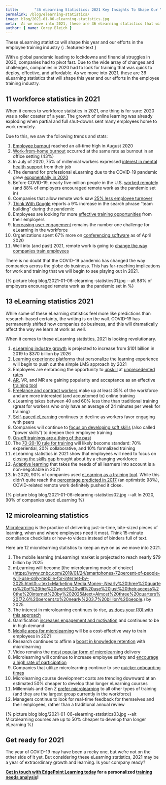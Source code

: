 ```yaml
---
title:       "36 eLearning Statistics: 2021 Key Insights To Shape Our Year"
permalink: /blog/elearning-statistics/
image: blog/2021-01-06-elearning-statistics.jpg
meta:  As we move into 2021, these are 36 eLearning statistics that will shape this year and our efforts in the employee training industry.
author: { name: Corey Bleich }
---
```


These eLearning statistics will shape this year and our efforts in the employee training industry
{: .featured-text }

With a global pandemic leading to lockdowns and financial struggles in 2020, companies had to pivot fast. Due to the wide array of changes and challenges, companies in 2020 had to look for training that was quick to deploy, effective, and affordable. As we move into 2021, these are 36 eLearning statistics that will shape this year and our efforts in the employee training industry.

## 11 workforce statistics in 2021

When it comes to workforce statistics in 2021, one thing is for sure: 2020 was a roller coaster of a year. The growth of online learning was already exploding when partial and full shut-downs sent many employees home to work remotely.

Due to this, we saw the following trends and stats:

1. [Employee burnout](https://allwork.space/2020/10/employee-burnout-has-reached-a-new-high-survey-finds/) reached an all-time high in August 2020
2. [Work-from-home burnout](https://www.cnbc.com/2020/07/28/remote-work-burnout-is-growing-as-coronavirus-pandemic-stretches-on.html) occurred at the same rate as burnout in an office setting (43%)
3. In July of 2020, 75% of millennial workers expressed [interest in mental health support](https://www.glintinc.com/wp-content/uploads/2020/10/Glint-Oct-2020-Data-Insights-Report.pdf) from their job
4. The demand for professional eLearning due to the COVID-19 pandemic grew [exponentially in 2020](https://www.gminsights.com/industry-analysis/elearning-market-size)
5. Before COVID-19, nearly five million people in the U.S. [worked remotely](https://review42.com/remote-work-statistics/) (and 88% of employers encouraged remote work as the pandemic set in)
6. Companies that allow remote work saw [25% less employee turnover](https://review42.com/remote-work-statistics/)
7. [Think With Google](https://www.thinkwithgoogle.com/consumer-insights/consumer-trends/at-home-work-life-balance/) reports a 9% increase in the search phrase “team building” during the pandemic
8. Employees are looking for more [effective training opportunities](https://www.hrexchangenetwork.com/learning/news/7-stats-that-prove-training-value) from their employers
9. [Increasing user engagement](https://www.researchandmarkets.com/reports/4827704/corporate-e-learning-global-market-outlook) remains the number one challenge for eLearning in the workforce
10. Organizations spent 67% more on [conferencing software](https://www.statista.com/statistics/1116831/business-software-spending-covid19-forecast/) as of April 2020
11. Well into (and past) 2021, remote work is going to [change the way companies train employees](https://www.gartner.com/en/newsroom/press-releases/2020-04-03-gartner-cfo-surey-reveals-74-percent-of-organizations-to-shift-some-employees-to-remote-work-permanently2)

There is no doubt that the COVID-19 pandemic has changed the way companies across the globe do business. This has far-reaching implications for work and training that we will begin to see playing out in 2021.



{% picture blog blog/2021-01-06-elearning-statistics01.jpg --alt 88% of employers encouraged remote work as the pandemic set in %}



## 13 eLearning statistics 2021

While some of these eLearning statistics feel more like predictions than research-based certainty, the writing is on the wall. COVID-19 has permanently shifted how companies do business, and this will dramatically affect the way we learn at work as well.

When it comes to these eLearning statistics, 2021 is looking revolutionary.

1. [eLearning industry growth](https://www.statista.com/statistics/1130331/e-learning-market-size-segment-worldwide/#:~:text=In%202019%2C%20the%20global%20online,approximately%20101%20billion%20U.S.%20dollars.&text=By%202026%2C%20the%20total%20market,over%20370%20billion%20U.S.%20dollars.) is projected to increase from $101 billion in 2019 to $370 billion by 2026
2. [Learning experience platforms](https://joshbersin.com/2019/03/learning-experience-platform-lxp-market-grows-up-now-too-big-to-ignore/) that personalize the learning experience will begin to push out the simple LMS approach by 2021
3. Employees are embracing the opportunity to [upskill](/blogs/upskill-employees/) at [unprecedented rates](https://www.digitaldna.org.uk/the-rise-of-e-learning-in-lockdown/)
4. [AR](h/blog/future-of-augmented-reality/), VR, and MR are gaining popularity and acceptance as an effective [training tool](https://techjury.net/blog/virtual-reality-statistics/#gref)
5. [Freelance and contract workers](/blogs/freelance-contractor-training/) make up at least 35% of the workforce and are more interested (and accustomed to) online training
6. eLearning takes between 40 and 60% less time than traditional training (great for workers who only have an average of 24 minutes per week for training)
7. [Self-paced eLearning](https://elearningindustry.com/top-elearning-statistics-2019) continues to decline as workers favor engaging with peers
8. Companies will continue to [focus on developing soft skills](https://www.ibm.com/downloads/cas/EPYMNBJA) (also called “power skills”) to deepen their employee training
9. [On-off trainings are a thing of the past](https://hbr.org/2019/10/where-companies-go-wrong-with-learning-and-development)
10. The [70-20-10 rule for training](https://elearningindustry.com/70-20-10-model-learning-and-development) will likely become standard: 70% experiential, 20% collaborative, and 10% formalized training
11. eLearning statistics in 2021 show that employees will need to focus on [closing the skills gap](https://business.linkedin.com/talent-solutions/blog/trends-and-research/2020/most-in-demand-hard-and-soft-skills) brought about by a changing workforce
12. [Adaptive learning](https://www.litmos.com/blog/articles/adaptive-learning-mean-learners) that takes the needs of all learners into account is a non-negotiable in 2021
13. In 2020, 90% of companies used [eLearning as a training tool](https://www.researchandmarkets.com/reports/4827704/corporate-e-learning-global-market-outlook). While this didn’t quite reach the [percentage predicted in 2017](https://smallbiztrends.com/2017/12/2018-e-learning-trends.html) (an optimistic 98%), COVID-related remote work definitely pushed it close.



{% picture blog blog/2021-01-06-elearning-statistics02.jpg --alt In 2020, 90% of companies used eLearning %}



## 12 microlearning statistics

[Microlearning](/blog/types-of-microlearning/) is the practice of delivering just-in-time, bite-sized pieces of learning, when and where employees need it most. Think 15-minute compliance checklists or how-to videos instead of binders full of text.

Here are 12 microlearning statistics to keep an eye on as we move into 2021.

1. The mobile learning (mLearning) market is projected to reach nearly $79 billion by 2025
2. mLearning will become [the microlearning mode of choice](https://www.cnbc.com/2019/01/24/smartphones-72percent-of-people-will-use-only-mobile-for-internet-by-2025.html#:~:text=Marketing.Media.Money-,Nearly%20three%20quarters%20of%20the%20world%20will%20use%20just%20their,access%20the%20internet%20by%202025&text=Almost%20three%20quarters%20(72.6%20percent,to%20nearly%203.7%20billion%20people.) by 2025
3. The interest in microlearning continues to rise, [as does your ROI with this approach](https://medium.com/@Origin_Learning/microlearning-a-top-2020-learning-trend-6d438a1e35a4)
4. Gamification [increases engagement and motivation](https://review42.com/gamification-statistics/) and continues to be in high demand
5. [Mobile apps for microlearning](https://medium.com/@Origin_Learning/microlearning-a-top-2020-learning-trend-6d438a1e35a4) will be a cost-effective way to train employees in 2021
6. Research continues to affirm a [boost in knowledge retention](https://www.ncbi.nlm.nih.gov/pmc/articles/PMC6716752/) with microlearning
7. Video remains the [most popular form of microlearning](https://trainingmag.com/trgmag-article/2019-training-industry-report/) delivery
8. Microlearning will continue to increase employee safety and [encourage a high rate of participation](https://trainingmag.com/trgmag-article/2019-training-industry-report/)
9. Companies that utilize microlearning continue to see [quicker onboarding times](https://trainingmag.com/trgmag-article/2019-training-industry-report/)
10. Microlearning course development costs are trending downward at an estimated 50% cheaper to develop than longer eLearning courses
11. Millennials and Gen Z [prefer microlearning](https://www.pwc.com/gx/en/services/people-organisation/publications/workforce-of-the-future.html) to all other types of training (and they are the largest group currently in the workforce)
12. Managers continue to look for real-time feedback for themselves and their employees, rather than a traditional annual review



{% picture blog blog/2021-01-06-elearning-statistics03.jpg --alt Microlearning courses are up to 50% cheaper to develop than longer eLearning %}


## Get ready for 2021

The year of COVID-19 may have been a rocky one, but we’re not on the other side of it yet. But considering these eLearning statistics, 2021 may be a year of extraordinary growth and learning. Is your company ready?

**[Get in touch with EdgePoint Learning today](/contact/) for a personalized [training needs analysis](/blog/training-needs-analysis/)!**
